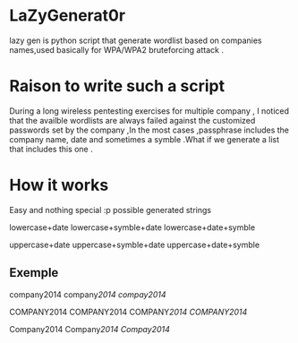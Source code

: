# LaZyGenerat0r
lazy gen is python script that generate wordlist based on companies names,used basically for WPA/WPA2 bruteforcing attack .

# Raison to write such a script

During a long wireless pentesting exercises for multiple company , I noticed that the availble wordlists are always failed against the customized passwords set by the company ,In the most cases ,passphrase includes the company name, date and sometimes a symble .What if we generate a list that includes this one .

# How it works

Easy and nothing special :p 
possible generated strings 

lowercase+date
lowercase+symble+date
lowercase+date+symble

uppercase+date
uppercase+symble+date
uppercase+date+symble

## Exemple

company2014
company*2014
compay2014*

COMPANY2014
COMPANY2014
COMPANY*2014
COMPANY2014*


Company2014
Company*2014
Compay2014*
